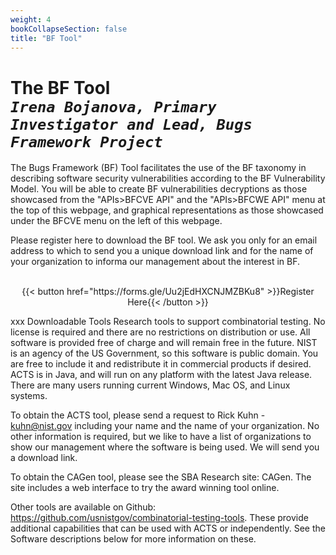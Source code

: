 ```yaml
---
weight: 4
bookCollapseSection: false
title: "BF Tool"
---
```

# The BF Tool <br/>_`Irena Bojanova, Primary Investigator and Lead, Bugs Framework Project`_

The Bugs Framework (BF) Tool facilitates the use of the BF taxonomy in describing software security vulnerabilities according to the BF Vulnerability Model. You will be able to create BF vulnerabilities decryptions as those showcased from the "APIs>BFCVE API" and the  "APIs>BFCWE API" menu at the top of this webpage, and graphical representations as those showcased under the BFCVE menu on the left of this webpage.

Please register here to download the BF tool. We ask you only for an email address to which to send you a unique download link and for the name of your organization to informa our management about the interest in BF.
<br/><br/>
<div style="text-align:center">{{< button href="https://forms.gle/Uu2jEdHXCNJMZBKu8" >}}Register Here{{< /button >}}</div>


xxx
Downloadable Tools
Research tools to support combinatorial testing. No license is required and there are no restrictions on distribution or use. All software is provided free of charge and will remain free in the future. NIST is an agency of the US Government, so this software is public domain. You are free to include it and redistribute it in commercial products if desired. ACTS is in Java, and will run on any platform with the latest Java release.  There are many users running current Windows, Mac OS, and Linux systems. 

To obtain the ACTS tool, please send a request to Rick Kuhn - kuhn@nist.gov  including your name and the name of your organization. No other information is required, but we like to have a list of organizations to show our management where the software is being used. We will send you a download link.

To obtain the CAGen tool, please see the SBA Research site:  CAGen.  The site includes a web interface to try the award winning tool online. 

Other tools are available on Github:  https://github.com/usnistgov/combinatorial-testing-tools.  These provide additional capabilities that can be used with ACTS or independently. See the Software descriptions below for more information on these. 
